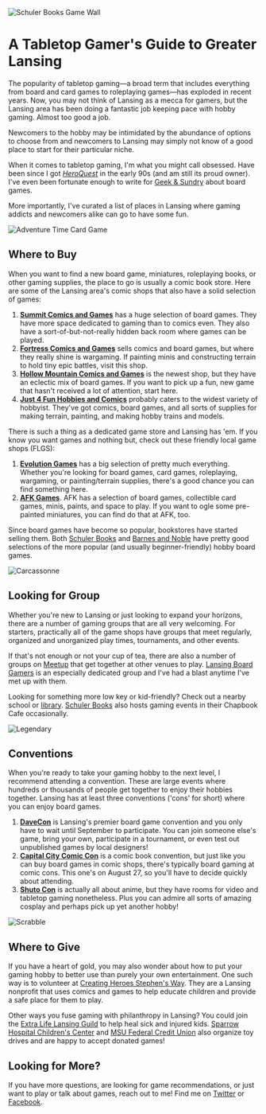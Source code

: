 ![][21]

# A Tabletop Gamer's Guide to Greater Lansing

The popularity of tabletop gaming&mdash;a broad term that includes everything from board and card games to roleplaying games&mdash;has exploded in recent years. Now, you may not think of Lansing as a mecca for gamers, but the Lansing area has been doing a fantastic job keeping pace with hobby gaming. Almost too good a job.

Newcomers to the hobby may be intimidated by the abundance of options to choose from and newcomers to Lansing may simply not know of a good place to start for their particular niche.

When it comes to tabletop gaming, I'm what you might call obsessed. Have been since I got *[HeroQuest][1]* in the early 90s (and am still its proud owner). I've even been fortunate enough to write for [Geek &amp; Sundry][2] about board games. 

More importantly, I've curated a list of places in Lansing where gaming addicts and newcomers alike can go to have some fun.

![][24]

## Where to Buy

When you want to find a new board game, miniatures, roleplaying books, or other gaming supplies, the place to go is usually a comic book store. Here are some of the Lansing area's comic shops that also have a solid selection of games:

1. **[Summit Comics and Games][3]** has a huge selection of board games. They have more space dedicated to gaming than to comics even. They also have a sort-of-but-not-really hidden back room where games can be played.
2. **[Fortress Comics and Games][4]** sells comics and board games, but where they really shine is wargaming. If painting minis and constructing terrain to hold tiny epic battles, visit this shop.
3. **[Hollow Mountain Comics and Games][5]** is the newest shop, but they have an eclectic mix of board games. If you want to pick up a fun, new game that hasn't received a lot of attention, start here.
4. **[Just 4 Fun Hobbies and Comics][6]** probably caters to the widest variety of hobbyist. They've got comics, board games, and all sorts of supplies for making terrain, painting, and making hobby trains and models.

There is such a thing as a dedicated game store and Lansing has 'em. If you know you want games and nothing but, check out these friendly local game shops (FLGS):

1. **[Evolution Games][7]** has a big selection of pretty much everything. Whether you're looking for board games, card games, roleplaying, wargaming, or painting/terrain supplies, there's a good chance you can find something here.
2. **[AFK Games][8]**. AFK has a selection of board games, collectible card games, minis, paints, and space to play. If you want to ogle some pre-painted miniatures, you can find do that at AFK, too.

Since board games have become so popular, bookstores have started selling them. Both [Schuler Books][9] and [Barnes and Noble][10] have pretty good selections of the more popular (and usually beginner-friendly) hobby board games.

![][25]

## Looking for Group

Whether you're new to Lansing or just looking to expand your horizons, there are a number of gaming groups that are all very welcoming. For starters, practically all of the game shops have groups that meet regularly, organized and unorganized play times, tournaments, and other events.

If that's not enough or not your cup of tea, there are also a number of groups on [Meetup][11] that get together at other venues to play. [Lansing Board Gamers][12] is an especially dedicated group and I've had a blast anytime I've met up with them.

Looking for something more low key or kid-friendly? Check out a nearby school or [library][13]. [Schuler Books][9] also hosts gaming events in their Chapbook Cafe occasionally.

![][26]

## Conventions

When you're ready to take your gaming hobby to the next level, I recommend attending a convention. These are large events where hundreds or thousands of people get together to enjoy their hobbies together. Lansing has at least three conventions ('cons' for short) where you can enjoy board games.

1. **[DaveCon][14]** is Lansing's premier board game convention and you only have to wait until September to participate. You can join someone else's game, bring your own, participate in a tournament, or even test out unpublished games by local designers!
2. **[Capital City Comic Con][15]** is a comic book convention, but just like you can buy board games in comic shops, there's typically board gaming at comic cons. This one's on August 27, so you'll have to decide quickly about attending.
3. **[Shuto Con][16]** is actually all about anime, but they have rooms for video and tabletop gaming nonetheless. Plus you can admire all sorts of amazing cosplay and perhaps pick up yet another hobby!

![][27]

## Where to Give

If you have a heart of gold, you may also wonder about how to put your gaming hobby to better use than purely your own entertainment. One such way is to volunteer at [Creating Heroes Stephen's Way][17]. They are a Lansing nonprofit that uses comics and games to help educate children and provide a safe place for them to play.

Other ways you fuse gaming with philanthropy in Lansing? You could join the [Extra Life Lansing Guild][18] to help heal sick and injured kids. [Sparrow Hospital Children's Center][19] and [MSU Federal Credit Union][20] also organize toy drives and are happy to accept donated games!

## Looking for More?

If you have more questions, are looking for game recommendations, or just want to play or talk about games, reach out to me! Find me on [Twitter][22] or [Facebook][23].

[1]: https://www.youtube.com/watch?v=wC2QJa8olUk "HeroQuest 1991 Commercial on YouTube"
[2]: http://geekandsundry.com/author/erikgillespie/ "Gaming articles by Erik Gillespie on Geek and Sundry"
[3]: http://summitlansing.com/ "Summit Comics and Games Homepage"
[4]: http://lansing40kmagicandgames.com/ "Fortress Comics and Games Homepage"
[5]: http://www.hollowmountaincomics.com/ "Hollow Mountain Comics and Games Homepage"
[6]: http://just4funhobbies.net/ "Just 4 Fun Hobbies and Comics"
[7]: https://www.facebook.com/evogames "Evolution Games Homepage"
[8]: http://afk-games.com/ "AFK Games Homepage"
[9]: http://www.schulerbooks.com/ "Schuler Books Homepage"
[10]: http://www.barnesandnoble.com/ "Barnes and Noble Homepage"
[11]: https://www.meetup.com/topics/game-night/us/mi/lansing/ "Lansing Board Game Groups on Meetup.com"
[12]: http://www.lansingboardgamers.com/ "Lansing Board Gamers Homepage"
[13]: http://www.cadl.org/ "Capital Area District Library Homepage"
[14]: http://www.lansingboardgamers.com/DaveCon "DaveCon on the Lansing Board Gamers Homepage"
[15]: https://capcitycomiccon.com/ "Capital City Comic Con Homepage"
[16]: http://www.shutocon.com/ "Shuto Con Homepage"
[17]: http://www.creatingheroesstephensway.com/ "Creating Heroes Stephen's Way Homepage"
[18]: http://community.extra-life.org/lansing "Extra Life Lansing Guild Homepage"
[19]: http://www.sparrow.org/childrenscenter "Sparrow Hospital Children's Center Homepage"
[20]: https://www.msufcu.org/community/events/Sparrow_Toy_Drive "Michigan State University Federal Credit Union Toy Drive Homepage"
[21]: https://raw.githubusercontent.com/egillespie/guest-writing/master/unodeuce/schuler-game-wall.jpg "Schuler Books Game Wall"
[22]: https://twitter.com/eriklgillespie "Erik Gillespie on Twitter"
[23]: https://www.facebook.com/erik.gillespie.79 "Erik Gillespie on Facebook"
[24]: https://raw.githubusercontent.com/egillespie/guest-writing/master/unodeuce/adventure-time-cards.jpg "Adventure Time Card Game"
[25]: https://raw.githubusercontent.com/egillespie/guest-writing/master/unodeuce/carcassonne.jpg "Carcassonne"
[26]: https://raw.githubusercontent.com/egillespie/guest-writing/master/unodeuce/legendary.jpg "Legendary"
[27]: https://raw.githubusercontent.com/egillespie/guest-writing/master/unodeuce/scrabble.jpg "Scrabble"
